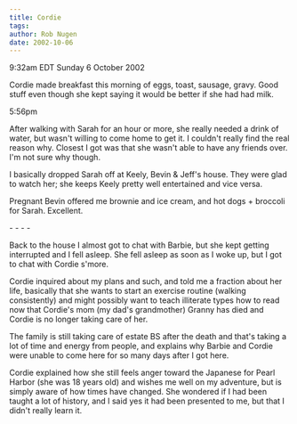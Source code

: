 ```yaml
---
title: Cordie
tags: 
author: Rob Nugen
date: 2002-10-06
---
```


<p class=date>9:32am EDT Sunday 6 October 2002</p>

<p>Cordie made breakfast this morning of eggs, toast, sausage, gravy.
Good stuff even though she kept saying it would be better if she had
had milk.</p>

<p class=date>5:56pm</p>

<p>After walking with Sarah for an hour or more, she really needed a
drink of water, but wasn't willing to come home to get it.  I couldn't
really find the real reason why.  Closest I got was that she wasn't
able to have any friends over.  I'm not sure why though.</p>

<p>I basically dropped Sarah off at Keely, Bevin & Jeff's house.  They
were glad to watch her; she keeps Keely pretty well entertained and
vice versa.</p>

<p>Pregnant Bevin offered me brownie and ice cream, and hot dogs +
broccoli for Sarah.  Excellent.</p>

<p>- - - -</p>

<p>Back to the house I almost got to chat with Barbie, but she kept
getting interrupted and I fell asleep.  She fell asleep as soon as I
woke up, but I got to chat with Cordie s'more.</p>

<p>Cordie inquired about my plans and such, and told me a fraction
about her life, basically that she wants to start an exercise routine
(walking consistently) and might possibly want to teach illiterate
types how to read now that Cordie's mom (my dad's grandmother) Granny
has died and Cordie is no longer taking care of her.</p>

<p>The family is still taking care of estate BS after the death and
that's taking a lot of time and energy from people, and explains why
Barbie and Cordie were unable to come here for so many days after I
got here.</p>

<p>Cordie explained how she still feels anger toward the Japanese for
Pearl Harbor (she was 18 years old) and wishes me well on my
adventure, but is simply aware of how times have changed.  She
wondered if I had been taught a lot of history, and I said yes it had
been presented to me, but that I didn't really learn it.</p>

